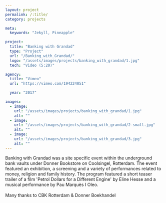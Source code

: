 ```yaml
---
layout: project
permalink: /:title/
category: projects

meta:
  keywords: "Jekyll, Pineapple"

project:
  title: "Banking with Grandad"
  type: "Project"
  url: "/Banking_with_Grandad/"
  logo: "/assets/images/projects/banking_with_grandad/1.jpg"
  tech: "Video (5:20)"

agency:
  title: "Vimeo"
  url: "https://vimeo.com/194224051"

  year: "2017"

images:
  - image:
    url: "/assets/images/projects/banking_with_grandad/1.jpg"
    alt: ""
  - image:
    url: "/assets/images/projects/banking_with_grandad/2-small.jpg"
    alt: ""
  - image:
    url: "/assets/images/projects/banking_with_grandad/3.jpg"
    alt: ""
---
```

<p>

Banking with Grandad was a site specific event within the underground bank vaults under Donner Bookstore on Coolsingel, Rotterdam. The event featured an exhibition, a screening and a variety of performances related to money, religion and family history. The program featured a short teaser trailer of a film 'Petrol Dollars for a Different Engine' by Eline Hesse and a musical performance by Pau Marquès I Oleo.
<br> <br>
Many thanks to CBK Rotterdam & Donner Boekhandel </p>
